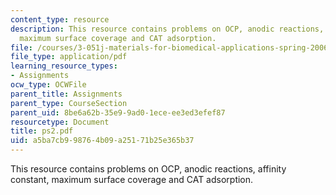 ```yaml
---
content_type: resource
description: This resource contains problems on OCP, anodic reactions, affinity constant,
  maximum surface coverage and CAT adsorption.
file: /courses/3-051j-materials-for-biomedical-applications-spring-2006/a5ba7cb998764b09a25171b25e365b37_ps2.pdf
file_type: application/pdf
learning_resource_types:
- Assignments
ocw_type: OCWFile
parent_title: Assignments
parent_type: CourseSection
parent_uid: 8be6a62b-35e9-9ad0-1ece-ee3ed3efef87
resourcetype: Document
title: ps2.pdf
uid: a5ba7cb9-9876-4b09-a251-71b25e365b37
---
```

This resource contains problems on OCP, anodic reactions, affinity constant, maximum surface coverage and CAT adsorption.

